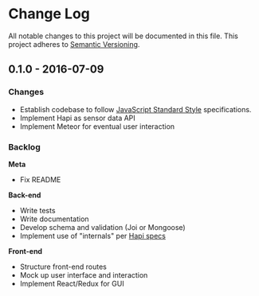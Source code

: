 # Change Log

All notable changes to this project will be documented in this file.
This project adheres to [Semantic Versioning](http://semver.org/).

## 0.1.0 - 2016-07-09
### Changes
- Establish codebase to follow [JavaScript Standard Style](http://standardjs.com/) specifications.
- Implement Hapi as sensor data API
- Implement Meteor for eventual user interaction

### Backlog
**Meta**
- Fix README

**Back-end**
- Write tests
- Write documentation
- Develop schema and validation (Joi or Mongoose)
- Implement use of "internals" per [Hapi specs](https://github.com/hapijs/contrib/blob/master/Style.md#module-globals)

**Front-end**
- Structure front-end routes
- Mock up user interface and interaction
- Implement React/Redux for GUI
